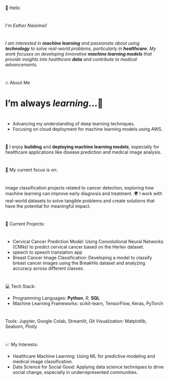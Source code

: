 👋 Hello
#
I'm 
  *Esther Naisimoi!*
# 
*I am  interested in **machine learning** and passionate about using **technology** to solve real-world problems, particularly in **healthcare.** My work focuses on developing innovative **machine learning models** that provide *insights* into healthcare **data** and contribute to medical advancements.*
#
🔥 About Me
  #  I’m always *learning*...🌱
#
- Advancing my understanding of deep learning techniques.
- Focusing on cloud deployment for machine learning models using AWS.
#
🌟 I enjoy **building** and **deploying machine learning models**, especially for healthcare applications like disease prediction and medical image analysis.
# 
🧠 My current focus is on:
# 
image classification projects related to cancer detection, exploring how machine learning can improve early diagnosis and treatment.
🌍 I work with real-world datasets to solve tangible problems and create solutions that have the potential for meaningful impact.
#
🚀 Current Projects:
#
- Cervical Cancer Prediction Model: Using Convolutional Neural Networks (CNNs) to predict cervical cancer based on the Herlev dataset.
- speech to speech translation app
- Breast Cancer Image Classification: Developing a model to classify breast cancer images using the BreakHis dataset and analyzing accuracy across different classes.
#
💻 Tech Stack:
- Programming Languages: **Python**, *R*, **SQL**
- Machine Learning Frameworks: scikit-learn, TensorFlow, Keras, PyTorch
#
Tools: Jupyter, Google Colab, Streamlit, Git
Visualization: Matplotlib, Seaborn, Plotly
#
📈 My Interests:
- Healthcare Machine Learning: Using ML for predictive modeling and medical image classification.
- Data Science for Social Good: Applying data science techniques to drive social change, especially in underrepresented communities.


